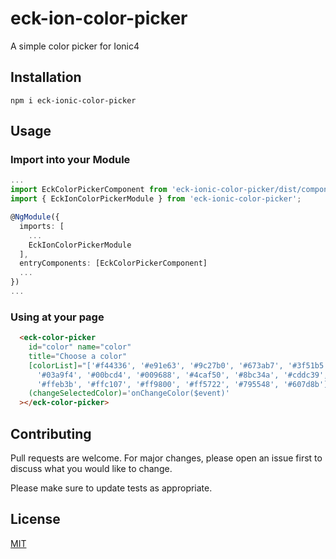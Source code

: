 # eck-ion-color-picker
A simple color picker for Ionic4

## Installation

```bash-black
npm i eck-ionic-color-picker
```

## Usage

### Import into your Module
```typescript
...
import EckColorPickerComponent from 'eck-ionic-color-picker/dist/components/color-picker/eck-color-picker.component';
import { EckIonColorPickerModule } from 'eck-ionic-color-picker';

@NgModule({
  imports: [
    ...
    EckIonColorPickerModule
  ],
  entryComponents: [EckColorPickerComponent]
  ...
})
...
```
### Using at your page
```html
  <eck-color-picker
    id="color" name="color"
    title="Choose a color"
    [colorList]="['#f44336', '#e91e63', '#9c27b0', '#673ab7', '#3f51b5', '#2196f3',
      '#03a9f4', '#00bcd4', '#009688', '#4caf50', '#8bc34a', '#cddc39',
      '#ffeb3b', '#ffc107', '#ff9800', '#ff5722', '#795548', '#607d8b']"
    (changeSelectedColor)='onChangeColor($event)'
  ></eck-color-picker>
```

## Contributing
Pull requests are welcome. For major changes, please open an issue first to discuss what you would like to change.

Please make sure to update tests as appropriate.

## License
[MIT](https://choosealicense.com/licenses/mit/)
